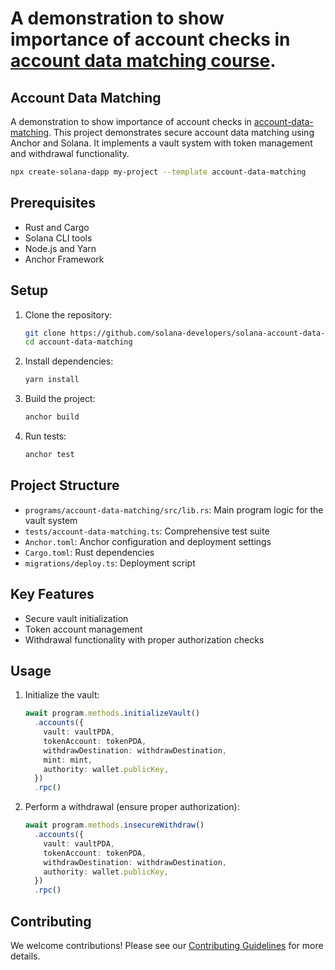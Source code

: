 # A demonstration to show importance of account checks in [account data matching course](https://solana.com/developers/courses/program-security/account-data-matching).

## Account Data Matching

A demonstration to show importance of account checks in [account-data-matching](https://solana.com/developers/courses/program-security/account-data-matching). This project demonstrates secure account data matching using Anchor and Solana. It implements a vault system with token management and withdrawal functionality.

```bash
npx create-solana-dapp my-project --template account-data-matching
```

## Prerequisites

- Rust and Cargo
- Solana CLI tools
- Node.js and Yarn
- Anchor Framework

## Setup

1. Clone the repository:

   ```bash
   git clone https://github.com/solana-developers/solana-account-data-matching
   cd account-data-matching
   ```

2. Install dependencies:

   ```bash
   yarn install
   ```

3. Build the project:

   ```bash
   anchor build
   ```

4. Run tests:

   ```bash
   anchor test
   ```

## Project Structure

- `programs/account-data-matching/src/lib.rs`: Main program logic for the vault system
- `tests/account-data-matching.ts`: Comprehensive test suite
- `Anchor.toml`: Anchor configuration and deployment settings
- `Cargo.toml`: Rust dependencies
- `migrations/deploy.ts`: Deployment script

## Key Features

- Secure vault initialization
- Token account management
- Withdrawal functionality with proper authorization checks

## Usage

1. Initialize the vault:

   ```typescript
   await program.methods.initializeVault()
     .accounts({
       vault: vaultPDA,
       tokenAccount: tokenPDA,
       withdrawDestination: withdrawDestination,
       mint: mint,
       authority: wallet.publicKey,
     })
     .rpc()
   ```

2. Perform a withdrawal (ensure proper authorization):

   ```typescript
   await program.methods.insecureWithdraw()
     .accounts({
       vault: vaultPDA,
       tokenAccount: tokenPDA,
       withdrawDestination: withdrawDestination,
       authority: wallet.publicKey,
     })
     .rpc()
   ```

## Contributing

We welcome contributions! Please see our [Contributing Guidelines](https://github.com/solana-foundation/developer-content/blob/main/CONTRIBUTING.md) for more details.
